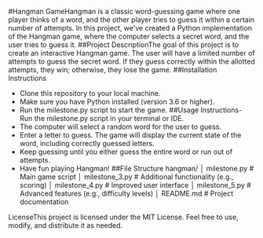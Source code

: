 
#Hangman GameHangman is a classic word-guessing game where one player thinks of a word, and the other player tries to guess it within a certain number of attempts. In this project, we've created a Python implementation of the Hangman game, where the computer selects a secret word, and the user tries to guess it.
##Project DescriptionThe goal of this project is to create an interactive Hangman game. The user will have a limited number of attempts to guess the secret word. If they guess correctly within the allotted attempts, they win; otherwise, they lose the game.
##Installation Instructions
- Clone this repository to your local machine.
- Make sure you have Python installed (version 3.6 or higher).
- Run the milestone.py script to start the game.
##Usage Instructions- Run the milestone.py script in your terminal or IDE.
- The computer will select a random word for the user to guess.
- Enter a letter to guess. The game will display the current state of the word, including correctly guessed letters.
- Keep guessing until you either guess the entire word or run out of attempts.
- Have fun playing Hangman!
##File Structure
hangman/
│   milestone.py        # Main game script
│   milestone_3.py      # Additional functionality (e.g., scoring)
│   milestone_4.py      # Improved user interface
│   milestone_5.py      # Advanced features (e.g., difficulty levels)
│   README.md           # Project documentation


LicenseThis project is licensed under the MIT License. Feel free to use, modify, and distribute it as needed.
